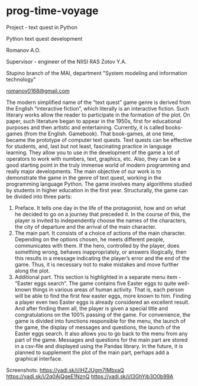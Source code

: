 # prog-time-voyage
Project - text quest in Python

Python text quest development

Romanov A.O.

Supervisor - engineer of the NIISI RAS Zotov Y.A.

Stupino branch of the MAI, department "System modeling and information technology"

romanov0168@gmail.com

The modern simplified name of the “text quest” game genre is derived from the English “interactive fiction”, which literally is an interactive fiction. Such literary works allow the reader to participate in the formation of the plot. On paper, such literature began to appear in the 1950s, first for educational purposes and then artistic and entertaining. Currently, it is called books-games (from the English. Gamebook). That book-games, at one time, became the prototype of computer text quests.
Text quests can be effective for students, and, last but not least, fascinating practice in language learning. They allow you to use in the development of the game a lot of operators to work with numbers, text, graphics, etc. Also, they can be a good starting point in the truly immense world of modern programming and really major developments.
The main objective of our work is to demonstrate the game in the genre of text quest, working in the programming language Python. The game involves many algorithms studied by students in higher education in the first year.
Structurally, the game can be divided into three parts:
1. Preface. It tells one day in the life of the protagonist, how and on what he decided to go on a journey that preceded it. In the course of this, the player is invited to independently choose the names of the characters, the city of departure and the arrival of the main character.
2. The main part. It consists of a choice of actions of the main character. Depending on the options chosen, he meets different people, communicates with them. If the hero, controlled by the player, does something wrong, behaves inappropriately, or answers illogically, then this results in a message indicating the player’s error and the end of the game. Thus, it is necessary not to make mistakes and move further along the plot.
3. Additional part. This section is highlighted in a separate menu item - “Easter eggs search”. The game contains five Easter eggs to quite well-known things in various areas of human activity. That is, each person will be able to find the first few easter eggs, more known to him. Finding a player even two Easter eggs is already considered an excellent result. And after finding them all, the player is given a special title and congratulations on the 100% passing of the game.
For convenience, the game is divided into functions responsible for the menu, the launch of the game, the display of messages and questions, the launch of the Easter eggs search. It also allows you to go back to the menu from any part of the game. Messages and questions for the main part are stored in a csv-file and displayed using the Pandas library. In the future, it is planned to supplement the plot of the main part, perhaps add a graphical interface.

Screenshots:
https://yadi.sk/i/iHZJUgm7IMbxaQ
https://yadi.sk/i/2q0AjQgeE1NznQ
https://yadi.sk/i/l3GhYjb3O0b99A
